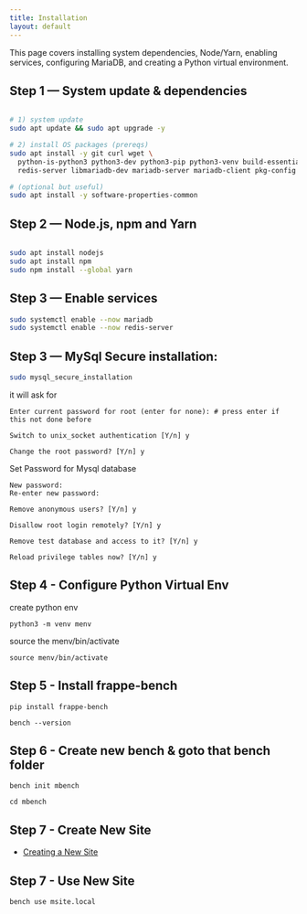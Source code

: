 ```yaml
---
title: Installation
layout: default
---
```



This page covers installing system dependencies, Node/Yarn, enabling services, configuring MariaDB, and creating a Python virtual environment.

## Step 1 — System update & dependencies
```bash

# 1) system update
sudo apt update && sudo apt upgrade -y

# 2) install OS packages (prereqs)
sudo apt install -y git curl wget \
  python-is-python3 python3-dev python3-pip python3-venv build-essential \
  redis-server libmariadb-dev mariadb-server mariadb-client pkg-config

# (optional but useful)
sudo apt install -y software-properties-common

```

## Step 2 — Node.js, npm and Yarn
```bash

sudo apt install nodejs
sudo apt install npm
sudo npm install --global yarn

```

## Step 3 — Enable services
```bash
sudo systemctl enable --now mariadb
sudo systemctl enable --now redis-server
```


## Step 3 — MySql Secure installation:
```bash
sudo mysql_secure_installation
```

it will ask for

```
Enter current password for root (enter for none): # press enter if this not done before

Switch to unix_socket authentication [Y/n] y

Change the root password? [Y/n] y

```

Set Password for Mysql database
```
New password: 
Re-enter new password:
```
```
Remove anonymous users? [Y/n] y

Disallow root login remotely? [Y/n] y

Remove test database and access to it? [Y/n] y

Reload privilege tables now? [Y/n] y
```
## Step 4 - Configure Python Virtual Env

create python env

```
python3 -m venv menv
```
source the menv/bin/activate

```
source menv/bin/activate
```

## Step 5 - Install frappe-bench

```
pip install frappe-bench

bench --version
```

## Step 6 - Create new bench & goto that bench folder

```
bench init mbench

cd mbench

```

## Step 7 - Create New Site

- [Creating a New Site](/docs/04-new-site/)


## Step 7 - Use New Site

```bash
bench use msite.local
```
